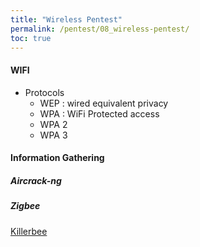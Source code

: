 ```yaml
---
title: "Wireless Pentest"
permalink: /pentest/08_wireless-pentest/
toc: true
---
```

#### WIFI
- Protocols
  - WEP : wired equivalent privacy
  - WPA : WiFi Protected access 
  - WPA 2
  - WPA 3
  
#### Information Gathering 
##### Aircrack-ng
##### Zigbee
[Killerbee](https://github.com/riverloopsec/killerbee)

